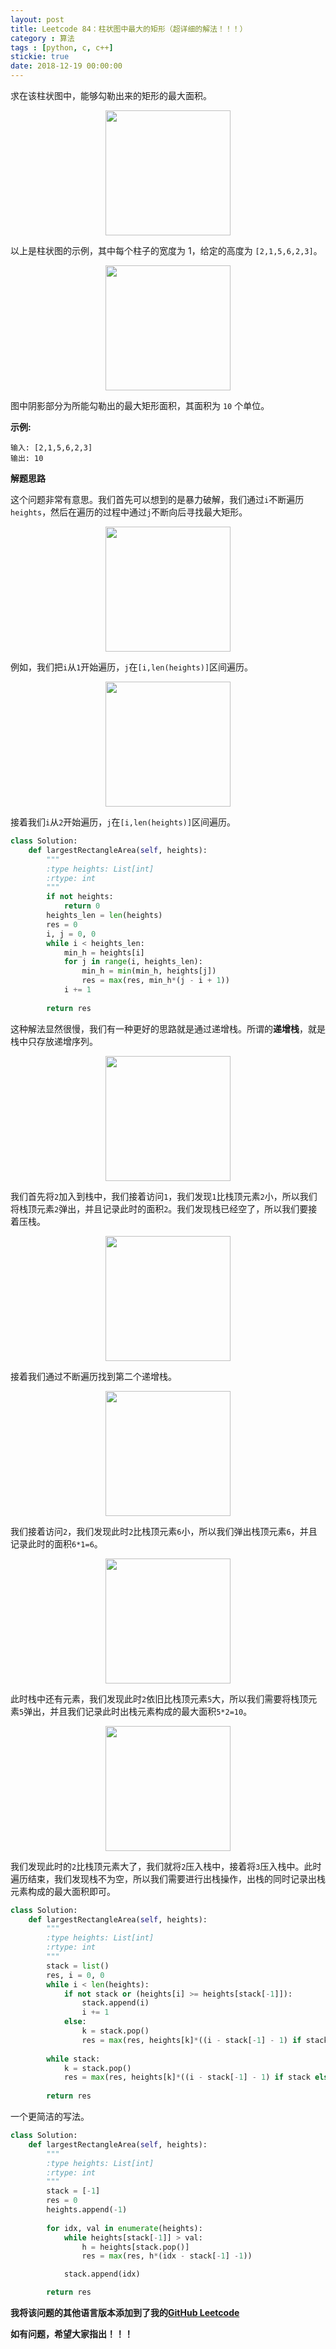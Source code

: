 ```yaml
---
layout: post
title: Leetcode 84：柱状图中最大的矩形（超详细的解法！！！）
category : 算法
tags : [python, c, c++]
stickie: true
date: 2018-12-19 00:00:00
---
```


求在该柱状图中，能够勾勒出来的矩形的最大面积。

<center class="half">
    <img src="https://assets.leetcode.com/uploads/2018/10/12/histogram.png" width="200" hegiht="150">
</center>


以上是柱状图的示例，其中每个柱子的宽度为 1，给定的高度为 `[2,1,5,6,2,3]`。

<center class="half">
    <img src="https://assets.leetcode.com/uploads/2018/10/12/histogram_area.png" width="200" hegiht="150">
</center>


图中阴影部分为所能勾勒出的最大矩形面积，其面积为 `10` 个单位。

**示例:**

```
输入: [2,1,5,6,2,3]
输出: 10
```

**解题思路**

这个问题非常有意思。我们首先可以想到的是暴力破解，我们通过`i`不断遍历`heights`，然后在遍历的过程中通过`j`不断向后寻找最大矩形。

<center class="half">
    <img src="https://raw.githubusercontent.com/wiki/luliyucoordinate/ImageBed/84/2018_12_19_1.png" width="200" hegiht="150">
</center>

例如，我们把`i`从`1`开始遍历，`j`在`[i,len(heights)]`区间遍历。

<center class="half">
    <img src="https://raw.githubusercontent.com/wiki/luliyucoordinate/ImageBed/84/2018_12_19_2.png" width="200" hegiht="150">
</center>

接着我们`i`从`2`开始遍历，`j`在`[i,len(heights)]`区间遍历。


```python
class Solution:
    def largestRectangleArea(self, heights):
        """
        :type heights: List[int]
        :rtype: int
        """
        if not heights:
            return 0
        heights_len = len(heights)
        res = 0
        i, j = 0, 0
        while i < heights_len:
            min_h = heights[i]
            for j in range(i, heights_len):              
                min_h = min(min_h, heights[j])
                res = max(res, min_h*(j - i + 1))
            i += 1
                
        return res
```

这种解法显然很慢，我们有一种更好的思路就是通过递增栈。所谓的**递增栈**，就是栈中只存放递增序列。

<center class="half">
    <img src="https://raw.githubusercontent.com/wiki/luliyucoordinate/ImageBed/84/2018_12_19_3.png" width="200" hegiht="150">
</center>

我们首先将`2`加入到栈中，我们接着访问`1`，我们发现`1`比栈顶元素`2`小，所以我们将栈顶元素`2`弹出，并且记录此时的面积`2`。我们发现栈已经空了，所以我们要接着压栈。

<center class="half">
    <img src="https://raw.githubusercontent.com/wiki/luliyucoordinate/ImageBed/84/2018_12_19_4.png" width="200" hegiht="150">
</center>

接着我们通过不断遍历找到第二个递增栈。

<center class="half">
    <img src="https://raw.githubusercontent.com/wiki/luliyucoordinate/ImageBed/84/2018_12_19_5.png" width="200" hegiht="150">
</center>

我们接着访问`2`，我们发现此时`2`比栈顶元素`6`小，所以我们弹出栈顶元素`6`，并且记录此时的面积`6*1=6`。

<center class="half">
    <img src="https://raw.githubusercontent.com/wiki/luliyucoordinate/ImageBed/84/2018_12_19_6.png" width="200" hegiht="150">
</center>

此时栈中还有元素，我们发现此时`2`依旧比栈顶元素`5`大，所以我们需要将栈顶元素`5`弹出，并且我们记录此时出栈元素构成的最大面积`5*2=10`。

<center class="half">
    <img src="https://raw.githubusercontent.com/wiki/luliyucoordinate/ImageBed/84/2018_12_19_7.png" width="200" hegiht="150">
</center>

我们发现此时的`2`比栈顶元素大了，我们就将`2`压入栈中，接着将`3`压入栈中。此时遍历结束，我们发现栈不为空，所以我们需要进行出栈操作，出栈的同时记录出栈元素构成的最大面积即可。

```python
class Solution:
    def largestRectangleArea(self, heights):
        """
        :type heights: List[int]
        :rtype: int
        """
        stack = list()
        res, i = 0, 0
        while i < len(heights):
            if not stack or (heights[i] >= heights[stack[-1]]):
                stack.append(i)
                i += 1
            else:
                k = stack.pop()
                res = max(res, heights[k]*((i - stack[-1] - 1) if stack else i))
                    
        while stack:
            k = stack.pop()
            res = max(res, heights[k]*((i - stack[-1] - 1) if stack else i))
            
        return res
```

一个更简洁的写法。

```python
class Solution:
    def largestRectangleArea(self, heights):
        """
        :type heights: List[int]
        :rtype: int
        """
        stack = [-1]
        res = 0
        heights.append(-1)
        
        for idx, val in enumerate(heights):
            while heights[stack[-1]] > val:
                h = heights[stack.pop()]
                res = max(res, h*(idx - stack[-1] -1))

            stack.append(idx)

        return res
```

**我将该问题的其他语言版本添加到了我的[GitHub Leetcode](https://github.com/luliyucoordinate/Leetcode)**

**如有问题，希望大家指出！！！**